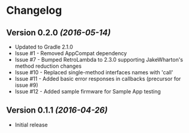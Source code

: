 # Changelog

## Version 0.2.0 *(2016-05-14)* 

* Updated to Gradle 2.1.0
* Issue #1 - Removed AppCompat dependency
* Issue #7 - Bumped RetroLambda to 2.3.0 supporting JakeWharton's method reduction changes
* Issue #10 - Replaced single-method interfaces names with 'call'
* Issue #11 - Added basic error responses in callbacks (precursor for issue #9)
* Issue #12 - Added sample firmware for Sample App testing

## Version 0.1.1 *(2016-04-26)* 

* Initial release